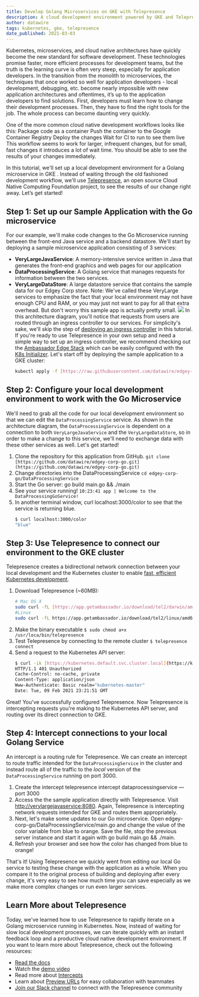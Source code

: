 ```yaml
---
title: Develop Golang Microservices on GKE with Telepresence
description: A cloud development environment powered by GKE and Telepresence
author: datawire
tags: kubernetes, gke, telepresence
date_published: 2021-03-03
---
```

Kubernetes, microservices, and cloud native architectures have quickly become the new standard for software development. These technologies promise faster, more efficient processes for development teams, but the truth is the learning curve is often very steep, especially for application developers. In the transition from the monolith to microservices, the techniques that once worked so well for application developers - local development, debugging, etc. become nearly impossible with new application architectures and oftentimes, it’s up to the application developers to find solutions. First, developers must learn how to change their development processes. Then, they have to find the right tools for the job. The whole process can become daunting very quickly. 

One of the more common cloud native development workflows looks like this: 
Package code as a container 
Push the container to the Google Container Registry 
Deploy the changes
Wait for CI to run to see them live 
This workflow seems to work for larger, infrequent changes, but for small, fast changes it introduces a lot of wait time. You should be able to see the results of your changes immediately. 

In this tutorial, we'll set up a local development environment for a Golang microservice in GKE . Instead of waiting through the old fashioned development workflow, we'll use [Telepresence](http://www.getambassador.io/products/telepresence/), an open source Cloud Native Computing Foundation project, to see the results of our change right away. Let’s get started! 

## Step 1: Set up our Sample Application with the Go microservice

For our example, we'll make code changes to the Go Microservice running between the front-end Java service and a backend datastore. We'll start by deploying a sample microservice application consisting of 3 services:
* **VeryLargeJavaService**: A memory-intensive service written in Java that generates the front-end graphics and web pages for our application
* **DataProcessingService**: A Golang service that manages requests for information between the two services.
* **VeryLargeDataStore**: A large datastore service that contains the sample data for our Edgey Corp store.
Note: We've called these VeryLarge services to emphasize the fact that your local environment may not have enough CPU and RAM, or you may just not want to pay for all that extra overhead. But don't worry this sample app is actually pretty small.
![](https://cdn-images-1.medium.com/max/3200/0*7J_48_5o8juPX5E6)
In this architecture diagram, you'll notice that requests from users are routed through an ingress controller to our services. For simplicity's sake, we'll skip the step of [deploying an ingress controller](https://www.getambassador.io/docs/latest/topics/install/install-ambassador-oss/#kubernetes-yaml) in this tutorial. If you're ready to use Telepresence in your own setup and need a simple way to set up an ingress controller, we recommend checking out the [Ambassador Edge Stack](https://www.getambassador.io/products/edge-stack/) which can be easily configured with the [K8s Initializer](https://app.getambassador.io/initializer).
Let's start off by deploying the sample application to a GKE cluster:
	```sh
	kubectl apply -f [https://raw.githubusercontent.com/datawire/edgey-corp-go/main/k8s-config/edgey-corp-web-app-no-mapping.yaml](https://raw.githubusercontent.com/datawire/edgey-corp-go/main/k8s-config/edgey-corp-web-app-no-mapping.yaml)
	```
## Step 2: Configure your local development environment to work with the Go Microservice

We'll need to grab all the code for our local development environment so that we can edit the `DataProcessingService` service. As shown in the architecture diagram, the `DataProcessingService` is dependent on a connection to both  `VeryLargeJavaService` and the `VeryLargeDataStore`, so in order to make a change to this service, we'll need to exchange data with these other services as well. Let's get started!
1. Clone the repository for this application from GitHub.
   `git clone [https://github.com/datawire/edgey-corp-go.git](https://github.com/datawire/edgey-corp-go.git)`
2. Change directories into the DataProcessingService
   `cd edgey-corp-go/DataProcessingService`
3. Start the Go server:
   go build main.go && ./main
4. See your service running!
   `10:23:41 app | Welcome to the DataProcessingGoService!`
5. In another terminal window, curl localhost:3000/color to see that the service is returning blue.
	```sh
	$ curl localhost:3000/color
	"blue"
	```
## Step 3: Use Telepresence to connect our environment to the GKE cluster

Telepresence creates a bidirectional network connection between your local development and the Kubernetes cluster to enable [fast, efficient Kubernetes development](https://www.getambassador.io/use-case/local-kubernetes-development/).
1. Download Telepresence (~60MB):
	```sh
	# Mac OS X
	sudo curl -fL [https://app.getambassador.io/download/tel2/darwin/amd64/latest/telepresence](https://app.getambassador.io/download/tel2/darwin/amd64/latest/telepresence) -o /usr/local/bin/telepresence
	#Linux
	sudo curl -fL https://app.getambassador.io/download/tel2/linux/amd64/latest/telepresence -o /usr/local/bin/telepresence
	```
2. Make the binary executable
   `$ sudo chmod a+x /usr/loca/bin/telepresence`
3. Test Telepresence by connecting to the remote cluster
   `$ telepresence connect`
4. Send a request to the Kubernetes API server:
	```sh
	$ curl -ik [https://kubernetes.default.svc.cluster.local](https://kubernetes.default.svc.cluster.local)
	HTTP/1.1 401 Unauthorized
	Cache-Control: no-cache, private
	Content-Type: application/json
	Www-Authenticate: Basic realm="kubernetes-master"
	Date: Tue, 09 Feb 2021 23:21:51 GMT
   ```

Great! You've successfully configured Telepresence. Now Telepresence is intercepting requests you're making to the Kubernetes API server, and routing over its direct connection to GKE.

## Step 4: Intercept connections to your local Golang Service

An intercept is a routing rule for Telepresence. We can create an intercept to route traffic intended for the `DataProcessingService` in the cluster and instead route all of the traffic to the *local* version of the `DataProcessingService` running on port 3000.

1. Create the intercept
   telepresence intercept dataprocessingservice — port 3000
2. Access the the sample application directly with Telepresence. Visit [http://verylargejavaservice:8080](http://verylargejavaservice:8080). Again, Telepresence is intercepting network requests intended for GKE and routes them appropriately.
3. Next, let's make some updates to our Go microservice. Open edgey-corp-go/DataProcessingService/main.go and change the value of the color variable from blue to orange. Save the file, stop the previous server instance and start it again with go build main.go && ./main.
4. Refresh your browser and see how the color has changed from blue to orange!

That's it! Using Telepresence we quickly went from editing our local Go service to testing these change with the application as a whole. When you compare it to the original process of building and deploying after every change, it's very easy to see how much time you can save especially as we make more complex changes or run even larger services.

## Learn More about Telepresence

Today, we've learned how to use Telepresence to rapidly iterate on a Golang microservice running in Kubernetes. Now, instead of waiting for slow local development processes, we can iterate quickly with an instant feedback loop and a productive cloud native development environment.
If you want to learn more about Telepresence, check out the following resources:
* [Read the docs](https://www.getambassador.io/docs/latest/telepresence/quick-start/qs-go/)
* Watch the [demo video](https://www.youtube.com/watch?v=W_a3aErN3NU)
* Read more about [Intercepts](https://www.getambassador.io/docs/latest/telepresence/howtos/intercepts/#intercepts)
* Learn about [Preview URLs](https://www.getambassador.io/docs/pre-release/telepresence/howtos/preview-urls/#collaboration-with-preview-urls) for easy collaboration with teammates
* [Join our Slack channel](https://d6e.co/slack) to connect with the Telepresence community


